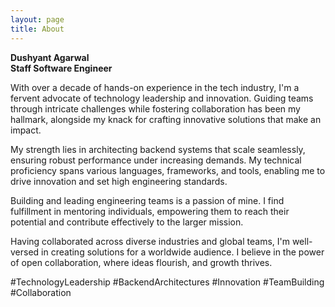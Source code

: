 ```yaml
---
layout: page
title: About
---
```


<!-- <figure class="author-image" style="top:0px">
      <a class="img" href="{{ site.baseurl }}" style="background-image: url(/assets/images/profile.jpg)">
             <span class="hidden">{{site.author}}'s Picture</span></a>
</figure> -->
<!-- <div class="circular--portrait center"> <img src="/assets/images/profile.jpg" alt="Italian Trulli"></div> -->
<p><b>Dushyant Agarwal</b><br><b>Staff Software Engineer</b></p>

With over a decade of hands-on experience in the tech industry, I'm a fervent advocate of technology leadership and innovation. Guiding teams through intricate challenges while fostering collaboration has been my hallmark, alongside my knack for crafting innovative solutions that make an impact.

My strength lies in architecting backend systems that scale seamlessly, ensuring robust performance under increasing demands. My technical proficiency spans various languages, frameworks, and tools, enabling me to drive innovation and set high engineering standards.

Building and leading engineering teams is a passion of mine. I find fulfillment in mentoring individuals, empowering them to reach their potential and contribute effectively to the larger mission.

Having collaborated across diverse industries and global teams, I'm well-versed in creating solutions for a worldwide audience. I believe in the power of open collaboration, where ideas flourish, and growth thrives.

#TechnologyLeadership #BackendArchitectures #Innovation #TeamBuilding #Collaboration



